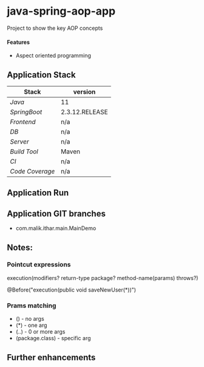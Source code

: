 # java-spring-aop-app
Project to show the key AOP concepts

#### Features
- Aspect oriented programming

## 

## Application Stack

Stack  | version |
--- | --- |  
*Java* | 11
*SpringBoot* |  2.3.12.RELEASE
*Frontend* | n/a
*DB* | n/a
*Server* | n/a
*Build Tool* | Maven
*CI* | n/a
*Code Coverage* | n/a

## Application Run

## Application GIT branches
- com.malik.ithar.main.MainDemo

## Notes:

### Pointcut expressions 
execution(modifiers? return-type package? method-name(params) throws?)

@Before("execution(public void saveNewUser(*))")

### Prams matching 
- () - no args
- (*) - one arg
- (..) - 0 or more args
- (package.class) - specific arg 

## Further enhancements 